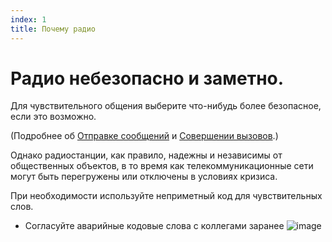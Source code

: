 ```yaml
---
index: 1
title: Почему радио
---
```

# Радио небезопасно и заметно.

Для чувствительного общения выберите что-нибудь более безопасное, если это возможно.

(Подробнее об [Отправке сообщений](umbrella://communications/sending-a-message) и
[Совершении вызовов](umbrella://communications/making-a-call).)

Однако радиостанции, как правило, надежны и независимы от общественных объектов, в то время как телекоммуникационные сети могут быть перегружены или отключены в условиях кризиса.

При необходимости используйте неприметный код для чувствительных слов.

*   Согласуйте аварийные кодовые слова с коллегами заранее
![image](radios.png)